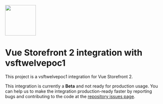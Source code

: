 <img src="https://blog.vuestorefront.io/wp-content/uploads/2020/01/1QU9F6hQlFyHsJIbsdmt6FA.png" height="100px" />

# Vue Storefront 2 integration with vsftwelvepoc1

This project is a vsftwelvepoc1 integration for Vue Storefront 2.

This integration is currently a **Beta** and not ready for production usage. You can help us to make the integration production-ready faster by reporting bugs and contributing to the code at the [repository issues page](https://github.com/vuestorefront/vsftwelvepoc1/issues).
